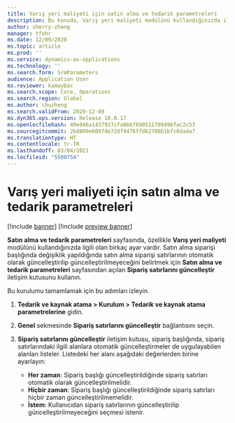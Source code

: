 ```yaml
---
title: Varış yeri maliyeti için satın alma ve tedarik parametreleri
description: Bu konuda, Varış yeri maliyeti modülünü kullandığınızda ilgili Satın alma ve tedarik parametrelerinin nasıl ayarlanacağı açıklanmaktadır.
author: sherry-zheng
manager: tfehr
ms.date: 12/09/2020
ms.topic: article
ms.prod: ''
ms.service: dynamics-ax-applications
ms.technology: ''
ms.search.form: SrmParameters
audience: Application User
ms.reviewer: kamaybac
ms.search.scope: Core, Operations
ms.search.region: Global
ms.author: chuzheng
ms.search.validFrom: 2020-12-09
ms.dyn365.ops.version: Release 10.0.17
ms.openlocfilehash: 49e046a1437917cfa866f690511789496fac2c53
ms.sourcegitcommit: 2b4809e60974e72df9476ffd62706b1bfc8da4a7
ms.translationtype: HT
ms.contentlocale: tr-TR
ms.lasthandoff: 03/04/2021
ms.locfileid: "5500754"
---
```

# <a name="procurement-and-sourcing-parameters-for-landed-cost"></a>Varış yeri maliyeti için satın alma ve tedarik parametreleri

[!include [banner](../../includes/banner.md)]
[!include [preview banner](../includes/preview-banner.md)]

**Satın alma ve tedarik parametreleri** sayfasında, özellikle **Varış yeri maliyeti** modülünü kullandığınızda ilgili olan birkaç ayar vardır. Satın alma siparişi başlığında değişiklik yapıldığında satın alma siparişi satırlarının otomatik olarak güncelleştirilip güncelleştirilmeyeceğini belirtmek için **Satın alma ve tedarik parametreleri** sayfasından açılan **Sipariş satırlarını güncelleştir** iletişim kutusunu kullanın.

Bu kurulumu tamamlamak için bu adımları izleyin.

1. **Tedarik ve kaynak atama \> Kurulum \> Tedarik ve kaynak atama parametrelerine** gidin.
1. **Genel** sekmesinde **Sipariş satırlarını güncelleştir** bağlantısını seçin.
1. **Sipariş satırlarını güncelleştir** iletişim kutusu, sipariş başlığında, sipariş satırlarındaki ilgili alanlara otomatik güncelleştirmeler de uygulayabilen alanları listeler. Listedeki her alanı aşağıdaki değerlerden birine ayarlayın:

    - **Her zaman**: Sipariş başlığı güncelleştirildiğinde sipariş satırları otomatik olarak güncelleştirilmelidir.
    - **Hiçbir zaman**: Sipariş başlığı güncelleştirildiğinde sipariş satırları hiçbir zaman güncelleştirilmemelidir.
    - **İstem**: Kullanıcıdan sipariş satırlarının güncelleştirilip güncelleştirilmeyeceğini seçmesi istenir.
